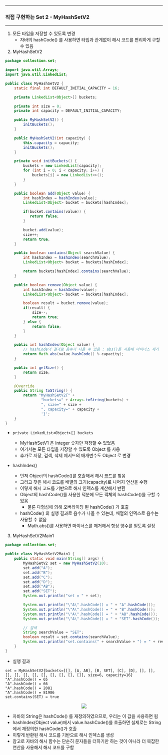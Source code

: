 -----
### 직접 구현하는 Set 2 - MyHashSetV2
-----
1. 모든 타입을 저장할 수 있도록 변경
   - 자바의 hashCode() 를 사용하면 타입과 관계없이 해시 코드를 편리하게 구할 수 있음
2. MyHashSetV2
```java
package collection.set;

import java.util.Arrays;
import java.util.LinkedList;

public class MyHashSetV2 {
    static final int DEFAULT_INITIAL_CAPACITY = 16;

    private LinkedList<Object>[] buckets;

    private int size = 0;
    private int capacity = DEFAULT_INITIAL_CAPACITY;

    public MyHashSetV2() {
        initBuckets();
    }

    public MyHashSetV2(int capacity) {
        this.capacity = capacity;
        initBuckets();
    }

    private void initBuckets() {
        buckets = new LinkedList[capacity];
        for (int i = 0; i < capacity; i++) {
            buckets[i] = new LinkedList<>();
        }
    }

    public boolean add(Object value) {
        int hashIndex = hashIndex(value);
        LinkedList<Object> bucket = buckets[hashIndex];

        if(bucket.contains(value)) {
           return false;
        }

        bucket.add(value);
        size++;
        return true;
    }

    public boolean contains(Object searchValue) {
        int hashIndex = hashIndex(searchValue);
        LinkedList<Object> bucket = buckets[hashIndex];

        return buckets[hashIndex].contains(searchValue);
    }

    public boolean remove(Object value) {
        int hashIndex = hashIndex(value);
        LinkedList<Object> bucket = buckets[hashIndex];

        boolean result = bucket.remove(value); 
        if(result) {
            size--;
            return true;
        } else {
            return false;
        }
    }

    public int hashIndex(Object value) {
        // hashCode의 결과로 음수가 나올 수 있음 : abs()를 사용해 마이너스 제거
        return Math.abs(value.hashCode() % capacity);
    }

    public int getSize() {
        return size;
    }

    @Override
    public String toString() {
        return "MyHashSetV2{" +
                "buckets=" + Arrays.toString(buckets) +
                ", size=" + size +
                ", capacity=" + capacity +
                '}';
    }
}
```
  - ```private LinkedList<Object>[] buckets```
    + MyHashSetV1 은 Integer 숫자만 저장할 수 있었음
    + 여기서는 모든 타입을 저장할 수 있도록 Object 를 사용
    + 추가로 저장, 검색, 삭제 메서드의 매개변수도 Object 로 변경

  - hashIndex()
    + 먼저 Object의 hashCode()를 호출해서 해시 코드를 찾음
    + 그리고 찾은 해시 코드를 배열의 크기(capacity)로 나머지 연산을 수행
    + 이렇게 해시 코드를 기반으로 해시 인덱스를 계산해서 반환
    + Object의 hashCode()를 사용한 덕분에 모든 객체의 hashCode()를 구할 수 있음
      * 물론 다형성에 의해 오버라이딩 된 hashCode() 가 호출
    + hashCode() 의 실행 결과로 음수가 나올 수 있는데, 배열의 인덱스로 음수는 사용할 수 없음
      * Math.abs()를 사용하면 마이너스를 제거해서 항상 양수를 얻도록 설정

3. MyHashSetV2Main1
```java
package collection.set;

public class MyHashSetV2Main1 {
    public static void main(String[] args) {
        MyHashSetV2 set = new MyHashSetV2(10);
        set.add("A");
        set.add("B");
        set.add("C");
        set.add("D");
        set.add("AB");
        set.add("SET");
        System.out.println("set = " + set);

        System.out.println("\"A\".hashCode() = " + "A".hashCode());
        System.out.println("\"A\".hashCode() = " + "B".hashCode());
        System.out.println("\"A\".hashCode() = " + "AB".hashCode());
        System.out.println("\"A\".hashCode() = " + "SET".hashCode());

        // 검색
        String searchValue = "SET";
        boolean result = set.contains(searchValue);
        System.out.println("set.contains(" + searchValue + ") = " + result);
    }
}
```
  - 실행 결과
```
set = MyHashSetV2{buckets=[[], [A, AB], [B, SET], [C], [D], [], [], [], [], [], [], [], [], [], [], []], size=6, capacity=16}
"A".hashCode() = 65
"A".hashCode() = 66
"A".hashCode() = 2081
"A".hashCode() = 81986
set.contains(SET) = true
```
<div align="center">
<img src="https://github.com/user-attachments/assets/4ba3bf5e-334f-4734-a881-9a113daade2c">
</div>
  
   - 자바의 String은 hashCode() 를 재정의하였으므로, 우리는 이 값을 사용하면 됨
   - hashIndex(Object value)에서 value.hashCode()를 호출하면 실제로는 String 에서 재정의한 hashCode()가 호출
   - 이렇게 반환된 해시 코드를 기반으로 해시 인덱스를 생성
   - 참고로 자바의 해시 함수는 단순히 문자들을 더하기만 하는 것이 아니라 더 복잡한 연산을 사용해서 해시 코드를 구함
